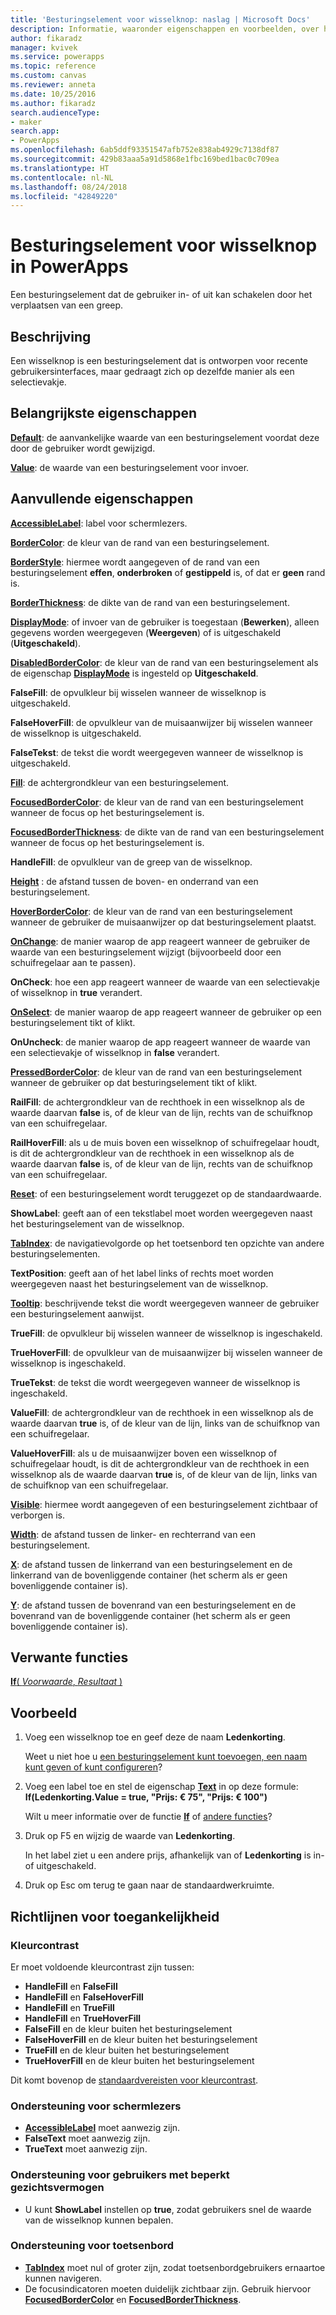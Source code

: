 ```yaml
---
title: 'Besturingselement voor wisselknop: naslag | Microsoft Docs'
description: Informatie, waaronder eigenschappen en voorbeelden, over het besturingselement Wisselknop
author: fikaradz
manager: kvivek
ms.service: powerapps
ms.topic: reference
ms.custom: canvas
ms.reviewer: anneta
ms.date: 10/25/2016
ms.author: fikaradz
search.audienceType:
- maker
search.app:
- PowerApps
ms.openlocfilehash: 6ab5ddf93351547afb752e838ab4929c7138df87
ms.sourcegitcommit: 429b83aaa5a91d5868e1fbc169bed1bac0c709ea
ms.translationtype: HT
ms.contentlocale: nl-NL
ms.lasthandoff: 08/24/2018
ms.locfileid: "42849220"
---
```

# <a name="toggle-control-in-powerapps"></a>Besturingselement voor wisselknop in PowerApps
Een besturingselement dat de gebruiker in- of uit kan schakelen door het verplaatsen van een greep.

## <a name="description"></a>Beschrijving
Een wisselknop is een besturingselement dat is ontworpen voor recente gebruikersinterfaces, maar gedraagt zich op dezelfde manier als een selectievakje.

## <a name="key-properties"></a>Belangrijkste eigenschappen
**[Default](properties-core.md)**: de aanvankelijke waarde van een besturingselement voordat deze door de gebruiker wordt gewijzigd.

**[Value](properties-core.md)**: de waarde van een besturingselement voor invoer.

## <a name="additional-properties"></a>Aanvullende eigenschappen
**[AccessibleLabel](properties-accessibility.md)**: label voor schermlezers.

**[BorderColor](properties-color-border.md)**: de kleur van de rand van een besturingselement.

**[BorderStyle](properties-color-border.md)**: hiermee wordt aangegeven of de rand van een besturingselement **effen**, **onderbroken** of **gestippeld** is, of dat er **geen** rand is.

**[BorderThickness](properties-color-border.md)**: de dikte van de rand van een besturingselement.

**[DisplayMode](properties-core.md)**: of invoer van de gebruiker is toegestaan (**Bewerken**), alleen gegevens worden weergegeven (**Weergeven**) of is uitgeschakeld (**Uitgeschakeld**).

**[DisabledBorderColor](properties-color-border.md)**: de kleur van de rand van een besturingselement als de eigenschap **[DisplayMode](properties-core.md)** is ingesteld op **Uitgeschakeld**.

**FalseFill**: de opvulkleur bij wisselen wanneer de wisselknop is uitgeschakeld.

**FalseHoverFill**: de opvulkleur van de muisaanwijzer bij wisselen wanneer de wisselknop is uitgeschakeld.

**FalseTekst**: de tekst die wordt weergegeven wanneer de wisselknop is uitgeschakeld.

**[Fill](properties-color-border.md)**: de achtergrondkleur van een besturingselement.

**[FocusedBorderColor](properties-color-border.md)**: de kleur van de rand van een besturingselement wanneer de focus op het besturingselement is.

**[FocusedBorderThickness](properties-color-border.md)**: de dikte van de rand van een besturingselement wanneer de focus op het besturingselement is.

**HandleFill**: de opvulkleur van de greep van de wisselknop.

**[Height](properties-size-location.md)** : de afstand tussen de boven- en onderrand van een besturingselement.

**[HoverBorderColor](properties-color-border.md)**: de kleur van de rand van een besturingselement wanneer de gebruiker de muisaanwijzer op dat besturingselement plaatst.

**[OnChange](properties-core.md)**: de manier waarop de app reageert wanneer de gebruiker de waarde van een besturingselement wijzigt (bijvoorbeeld door een schuifregelaar aan te passen).

**OnCheck**: hoe een app reageert wanneer de waarde van een selectievakje of wisselknop in **true** verandert.

**[OnSelect](properties-core.md)**: de manier waarop de app reageert wanneer de gebruiker op een besturingselement tikt of klikt.

**OnUncheck**: de manier waarop de app reageert wanneer de waarde van een selectievakje of wisselknop in **false** verandert.

**[PressedBorderColor](properties-color-border.md)**: de kleur van de rand van een besturingselement wanneer de gebruiker op dat besturingselement tikt of klikt.

**RailFill**: de achtergrondkleur van de rechthoek in een wisselknop als de waarde daarvan **false** is, of de kleur van de lijn, rechts van de schuifknop van een schuifregelaar.

**RailHoverFill**: als u de muis boven een wisselknop of schuifregelaar houdt, is dit de achtergrondkleur van de rechthoek in een wisselknop als de waarde daarvan **false** is, of de kleur van de lijn, rechts van de schuifknop van een schuifregelaar.

**[Reset](properties-core.md)**: of een besturingselement wordt teruggezet op de standaardwaarde.

**ShowLabel**: geeft aan of een tekstlabel moet worden weergegeven naast het besturingselement van de wisselknop.

**[TabIndex](properties-accessibility.md)**: de navigatievolgorde op het toetsenbord ten opzichte van andere besturingselementen.

**TextPosition**: geeft aan of het label links of rechts moet worden weergegeven naast het besturingselement van de wisselknop.

**[Tooltip](properties-core.md)**: beschrijvende tekst die wordt weergegeven wanneer de gebruiker een besturingselement aanwijst.

**TrueFill**: de opvulkleur bij wisselen wanneer de wisselknop is ingeschakeld.

**TrueHoverFill**: de opvulkleur van de muisaanwijzer bij wisselen wanneer de wisselknop is ingeschakeld.

**TrueTekst**: de tekst die wordt weergegeven wanneer de wisselknop is ingeschakeld.

**ValueFill**: de achtergrondkleur van de rechthoek in een wisselknop als de waarde daarvan **true** is, of de kleur van de lijn, links van de schuifknop van een schuifregelaar.

**ValueHoverFill**: als u de muisaanwijzer boven een wisselknop of schuifregelaar houdt, is dit de achtergrondkleur van de rechthoek in een wisselknop als de waarde daarvan **true** is, of de kleur van de lijn, links van de schuifknop van een schuifregelaar.

**[Visible](properties-core.md)**: hiermee wordt aangegeven of een besturingselement zichtbaar of verborgen is.

**[Width](properties-size-location.md)**: de afstand tussen de linker- en rechterrand van een besturingselement.

**[X](properties-size-location.md)**: de afstand tussen de linkerrand van een besturingselement en de linkerrand van de bovenliggende container (het scherm als er geen bovenliggende container is).

**[Y](properties-size-location.md)**: de afstand tussen de bovenrand van een besturingselement en de bovenrand van de bovenliggende container (het scherm als er geen bovenliggende container is).

## <a name="related-functions"></a>Verwante functies
[**If**( *Voorwaarde*, *Resultaat* )](../functions/function-if.md)

## <a name="example"></a>Voorbeeld
1. Voeg een wisselknop toe en geef deze de naam **Ledenkorting**.

    Weet u niet hoe u [een besturingselement kunt toevoegen, een naam kunt geven of kunt configureren](../add-configure-controls.md)?
2. Voeg een label toe en stel de eigenschap **[Text](properties-core.md)** in op deze formule:
   <br>**If(Ledenkorting.Value = true, "Prijs: € 75", "Prijs: € 100")**

    Wilt u meer informatie over de functie **[If](../functions/function-if.md)** of [andere functies](../formula-reference.md)?
3. Druk op F5 en wijzig de waarde van **Ledenkorting**.

    In het label ziet u een andere prijs, afhankelijk van of **Ledenkorting** is in- of uitgeschakeld.
4. Druk op Esc om terug te gaan naar de standaardwerkruimte.


## <a name="accessibility-guidelines"></a>Richtlijnen voor toegankelijkheid
### <a name="color-contrast"></a>Kleurcontrast
Er moet voldoende kleurcontrast zijn tussen:
* **HandleFill** en **FalseFill**
* **HandleFill** en **FalseHoverFill**
* **HandleFill** en **TrueFill**
* **HandleFill** en **TrueHoverFill**
* **FalseFill** en de kleur buiten het besturingselement
* **FalseHoverFill** en de kleur buiten het besturingselement
* **TrueFill** en de kleur buiten het besturingselement
* **TrueHoverFill** en de kleur buiten het besturingselement

Dit komt bovenop de [standaardvereisten voor kleurcontrast](../accessible-apps-color.md).

### <a name="screen-reader-support"></a>Ondersteuning voor schermlezers
* **[AccessibleLabel](properties-accessibility.md)** moet aanwezig zijn.
* **FalseText** moet aanwezig zijn.
* **TrueText** moet aanwezig zijn.

### <a name="low-vision-support"></a>Ondersteuning voor gebruikers met beperkt gezichtsvermogen
* U kunt **ShowLabel** instellen op **true**, zodat gebruikers snel de waarde van de wisselknop kunnen bepalen.

### <a name="keyboard-support"></a>Ondersteuning voor toetsenbord
* **[TabIndex](properties-accessibility.md)** moet nul of groter zijn, zodat toetsenbordgebruikers ernaartoe kunnen navigeren.
* De focusindicatoren moeten duidelijk zichtbaar zijn. Gebruik hiervoor **[FocusedBorderColor](properties-color-border.md)** en **[FocusedBorderThickness](properties-color-border.md)**.
